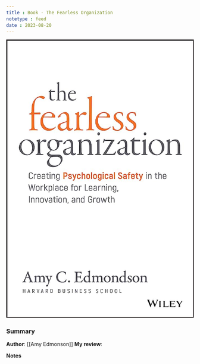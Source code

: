 ```yaml
---
title : Book - The Fearless Organization
notetype : feed
date : 2023-08-20
---
```



![book-cover-fealess-organization](/assets/img/book-fearless-orgnization.jpg)
### Summary
**Author**: [[Amy Edmonson]]
**My review**: 

**Notes**